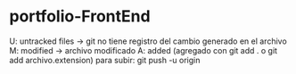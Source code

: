 # portfolio-FrontEnd

U: untracked files -> git no tiene registro del cambio generado en el archivo
M: modified -> archivo modificado
A: added (agregado con  git add . o git add archivo.extension)
para subir: git push -u origin
